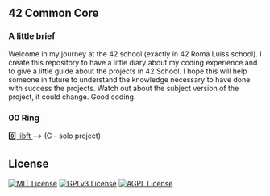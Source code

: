 ## 42 Common Core

### A little brief

Welcome in my journey at the 42 school (exactly in 42 Roma Luiss school). I create this repository to have a little diary about my coding experience and to give a little guide about the projects in 42 School. I hope this will help someone in future to understand the knowledge necessary to have done with success the projects. Watch out about the subject version of the project, it could change. Good coding.

### 00 Ring

[0️⃣ libft ](https://github.com/f-corvaro/42.common_core/tree/main/libft) --> (C - solo project)

## License

[![MIT License](https://img.shields.io/badge/License-MIT-green.svg)](https://choosealicense.com/licenses/mit/)
[![GPLv3 License](https://img.shields.io/badge/License-GPL%20v3-yellow.svg)](https://opensource.org/licenses/)
[![AGPL License](https://img.shields.io/badge/license-AGPL-blue.svg)](http://www.gnu.org/licenses/agpl-3.0)
